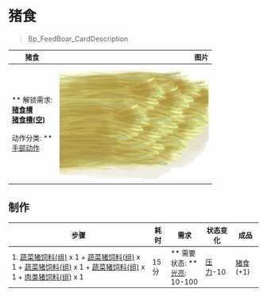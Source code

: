 # 猪食  
> Bp_FeedBoar_CardDescription  
  
  猪食  |   图片   
 ----  |  ----:   
 ** 解锁需求: **<br>[猪食槽](BoarFeeder.md)<br>[猪食槽(空)](BoarFeederEmpty.md)<br><br>** 动作分类: **<br>[手部动作](HandAction.md)  |  <img decoding="async" src="Sprite/GoatFeed.png" href="a.md" style="max-width:300px;max-height:300px;">   
  
## 制作  
步骤  |  耗时  |  需求  |  状态变化  |  成品  
----  |  ----  |  ----  |  ----  |  ----  
1. [蔬菜猪饲料(组)](GpTag_FeedBoarVeggies.md) x 1 + [蔬菜猪饲料(组)](GpTag_FeedBoarVeggies.md) x 1 + [蔬菜猪饲料(组)](GpTag_FeedBoarVeggies.md) x 1 + [蔬菜猪饲料(组)](GpTag_FeedBoarVeggies.md) x 1 + [肉类猪饲料(组)](GpTag_FeedBoarProtein.md) x 1  |  15分  |  ** 需要状态: **<br>[光亮](Light.md): 10-100  |  [压力](Stress.md)-10  |  [猪食](FeedBoar.md)(+1)  


<script>document.title="猪食 - 卡牌生存百科 Card Survival Wiki";</script>
